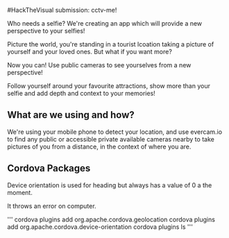 #HackTheVisual submission: cctv-me! 

Who needs a selfie? We're creating an app which will provide a new perspective to your selfies!

Picture the world, you're standing in a tourist lcoation taking a picture of yourself and your loved ones.  But what if you want more?

Now you can! Use public cameras to see yourselves from a new perspective!

Follow yourself around your favourite attractions, show more than your selfie and add depth and context to your memories!


## What are we using and how?

We're using your mobile phone to detect your location, and use evercam.io to find any public or accessible private available cameras nearby to take pictures of you from a distance, in the context of where you are.

## Cordova Packages

Device orientation is used for heading but always has a value of 0 a the moment.

It throws an error on computer.

'''
cordova plugins add org.apache.cordova.geolocation
cordova plugins add org.apache.cordova.device-orientation
cordova plugins ls
'''